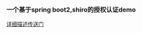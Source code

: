 ### 一个基于spring boot2,shiro的授权认证demo
[详细描述传送门](https://kit4y.github.io/2019/03/03/Springboot2%E6%95%B4%E5%90%88Shiro-%E4%BA%9A%E6%B4%B2%E6%9C%80%E5%A4%A7%E7%9C%8B%E5%9B%BE%E7%BD%91/)